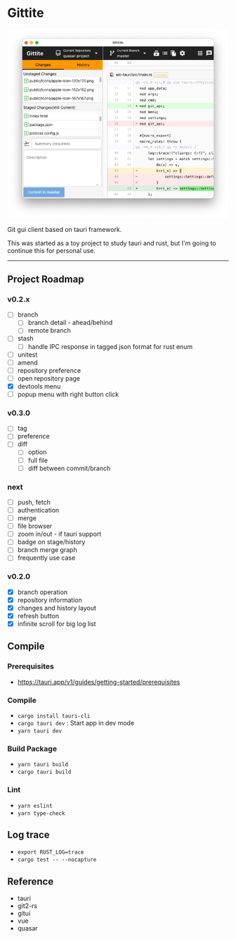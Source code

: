 # Gittite

![Gittite screenshots](./screenshot/gittite.png)

Git gui client based on tauri framework.

This was started as a toy project to study tauri and rust,
but I'm going to continue this for personal use.

---

## Project Roadmap

### v0.2.x

- [ ] branch
  - [ ] branch detail - ahead/behind
  - [ ] remote branch
- [ ] stash
  - [ ] handle IPC response in tagged json format for rust enum 
- [ ] unitest
- [ ] amend
- [ ] repository preference
- [ ] open repository page
- [x] devtools menu
- [ ] popup menu with right button click

### v0.3.0

- [ ] tag
- [ ] preference
- [ ] diff
  - [ ] option
  - [ ] full file
  - [ ] diff between commit/branch

### next

- [ ] push, fetch
- [ ] authentication
- [ ] merge
- [ ] file browser
- [ ] zoom in/out - if tauri support
- [ ] badge on stage/history
- [ ] branch merge graph
- [ ] frequently use case

### v0.2.0

- [x] branch operation
- [x] repository information
- [x] changes and history layout
- [x] refresh button
- [x] infinite scroll for big log list

## Compile

### Prerequisites

- https://tauri.app/v1/guides/getting-started/prerequisites

### Compile

- `cargo install tauri-cli`
- `cargo tauri dev` : Start app in dev mode
- `yarn tauri dev`

### Build Package

- `yarn tauri build`
- `cargo tauri build`

### Lint

- `yarn eslint`
- `yarn type-check`

## Log trace

- `export RUST_LOG=trace`
- `cargo test -- --nocapture`

## Reference

- tauri
- git2-rs
- gitui
- vue
- quasar
